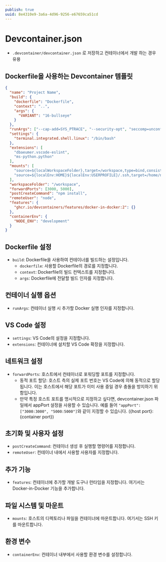 ```yaml
---
publish: true
uuid: 8e4310e9-3a6a-4d96-9256-e67659ca51cd
---
```


# Devcontainer.json

- `.devcontainer/devcontainer.json` 로 저장하고 컨테이너에서 개발 하는 경우 유용

## Dockerfile을 사용하는 Devcontainer 템플릿

```json
{
  "name": "Project Name",
  "build": {
    "dockerfile": "Dockerfile",
    "context": "..",
    "args": {
      "VARIANT": "16-bullseye"
    }
  },
  "runArgs": ["--cap-add=SYS_PTRACE", "--security-opt", "seccomp=unconfined"],
  "settings": {
    "terminal.integrated.shell.linux": "/bin/bash"
  },
  "extensions": [
    "dbaeumer.vscode-eslint",
    "ms-python.python"
  ],
  "mounts": [
    "source=${localWorkspaceFolder},target=/workspace,type=bind,consistency=cached",
    "source=${localEnv:HOME}${localEnv:USERPROFILE}/.ssh,target=/home/node/.ssh,type=bind,consistency=cached"
  ],
  "workspaceFolder": "/workspace",
  "forwardPorts": [3000, 5000],
  "postCreateCommand": "npm install",
  "remoteUser": "node",
  "features": {
    "ghcr.io/devcontainers/features/docker-in-docker:2": {}
  },
  "containerEnv": {
    "NODE_ENV": "development"
  }
}
```

## Dockerfile 설정

- `build`: Dockerfile을 사용하여 컨테이너를 빌드하는 설정입니다.
    - `dockerfile`: 사용할 Dockerfile의 경로를 지정합니다.
    - `context`: Dockerfile의 빌드 컨텍스트를 지정합니다.
    - `args`: Dockerfile에 전달할 빌드 인자를 지정합니다.

## 컨테이너 실행 옵션

- `runArgs`: 컨테이너 실행 시 추가할 Docker 실행 인자를 지정합니다.

## VS Code 설정

- `settings`: VS Code의 설정을 지정합니다.
- `extensions`: 컨테이너에 설치할 VS Code 확장을 지정합니다.

## 네트워크 설정

- `forwardPorts`: 호스트에서 컨테이너로 포워딩할 포트를 지정합니다.
    - 동적 포트 할당: 호스트 측의 실제 포트 번호는 VS Code에 의해 동적으로 할당됩니다. 이는 호스트에서 해당 포트가 이미 사용 중일 경우 충돌을 방지하기 위함입니다.
    - 만약 특정 호스트 포트를 명시적으로 지정하고 싶다면, devcontainer.json 파일에서 appPort 설정을 사용할 수 있습니다. 예를 들어 `"appPort": ["3000:3000", "5000:5000"]`와 같이 지정할 수 있습니다. ({host port}:{container port})

## 초기화 및 사용자 설정

- `postCreateCommand`: 컨테이너 생성 후 실행할 명령어를 지정합니다.
- `remoteUser`: 컨테이너 내에서 사용할 사용자를 지정합니다.

## 추가 기능

- `features`: 컨테이너에 추가할 개발 도구나 런타임을 지정합니다. 여기서는 Docker-in-Docker 기능을 추가합니다.

## 파일 시스템 및 마운트

- `mounts`: 호스트의 디렉토리나 파일을 컨테이너에 마운트합니다. 여기서는 SSH 키를 마운트합니다.

## 환경 변수

- `containerEnv`: 컨테이너 내부에서 사용할 환경 변수를 설정합니다.